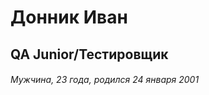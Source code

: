 <!DOCTYPE html>
<html>
  <boody>
    <h1>Донник Иван</h1>
    <h2>QA Junior/Тестировщик</h2>
    <h6>Мужчина, 23 года, родился 24 января 2001</h6>
  </boody>
</html>
